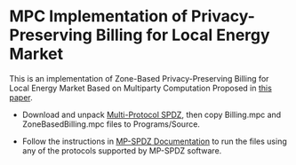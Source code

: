 # MPC Implementation of Privacy-Preserving Billing for Local Energy Market 
This is an implementation of Zone-Based Privacy-Preserving Billing for Local Energy Market Based on Multiparty Computation Proposed in [this paper](https://doi.org/10.48550/arXiv.2307.08778). 

+ Download and unpack [Multi-Protocol SPDZ](https://github.com/data61/MP-SPDZ/releases), then copy Billing.mpc and ZoneBasedBilling.mpc files to Programs/Source.

+ Follow the instructions in [MP-SPDZ Documentation](https://mp-spdz.readthedocs.io) to run the files using any of the protocols supported by MP-SPDZ software. 
